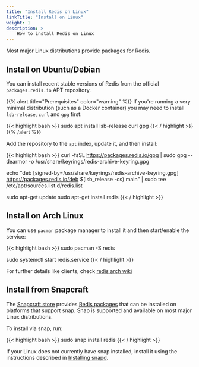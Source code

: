 ```yaml
---
title: "Install Redis on Linux"
linkTitle: "Install on Linux"
weight: 1
description: >
    How to install Redis on Linux
---
```


Most major Linux distributions provide packages for Redis.

## Install on Ubuntu/Debian

You can install recent stable versions of Redis from the official `packages.redis.io` APT repository.

{{% alert title="Prerequisites" color="warning" %}}
If you're running a very minimal distribution (such as a Docker container) you may need to install `lsb-release`, `curl` and `gpg` first:

{{< highlight bash  >}}
sudo apt install lsb-release curl gpg
{{< / highlight  >}}
{{% /alert  %}}

Add the repository to the <code>apt</code> index, update it, and then install:

{{< highlight bash  >}}
curl -fsSL https://packages.redis.io/gpg | sudo gpg --dearmor -o /usr/share/keyrings/redis-archive-keyring.gpg

echo "deb [signed-by=/usr/share/keyrings/redis-archive-keyring.gpg] https://packages.redis.io/deb $(lsb_release -cs) main" | sudo tee /etc/apt/sources.list.d/redis.list

sudo apt-get update
sudo apt-get install redis
{{< / highlight  >}}

## Install on Arch Linux

You can use `pacman` package manager to install it and then start/enable the service:

{{< highlight bash  >}}
sudo pacman -S redis

sudo systemctl start redis.service
{{< / highlight  >}}

For further details like clients, check [redis arch wiki](https://wiki.archlinux.org/title/redis)

## Install from Snapcraft

The [Snapcraft store](https://snapcraft.io/store) provides [Redis packages](https://snapcraft.io/redis) that can be installed on platforms that support snap.
Snap is supported and available on most major Linux distributions.

To install via snap, run:

{{< highlight bash  >}}
sudo snap install redis
{{< / highlight  >}}

If your Linux does not currently have snap installed, install it using the instructions described in [Installing snapd](https://snapcraft.io/docs/installing-snapd).
